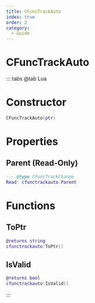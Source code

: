 ```yaml
---
title: CFuncTrackAuto
index: true
order: 2
category:
  - Guide
---
```


# CFuncTrackAuto

::: tabs
@tab Lua
# Constructor
```lua
CFuncTrackAuto(ptr)
```
# Properties
## Parent (Read-Only)
```lua
--- @type CFuncTrackChange
Read: cfunctrackauto.Parent
```
# Functions
## ToPtr
```lua
@returns string
cfunctrackauto:ToPtr()
```
## IsValid
```lua
@returns bool
cfunctrackauto:IsValid()
```

:::
